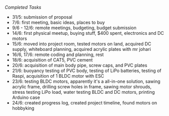 *Completed Tasks*
* 31/5: submission of proposal
* 7/6: first meeting, basic ideas, places to buy
* 9/6 - 12/6: remote meetings, budgeting, budget submission
* 14/6: first physical meetup, buying stuff, $400 spent, electronics and DC motors
* 15/6: moved into project room, tested motors on land, acquired DC supply, whiteboard planning, acquired acrylic plates with mr johari
* 16/6, 17/6: remote coding and planning, rest
* 18/6: acquisition of CAT5, PVC cement
* 20/6: acquisition of main body pipe, screw caps, and PVC plates
* 21/6: buoyancy testing of PVC body, testing of LiPo batteries, testing of Raspi, acquisition of 1 BLDC motor with ESC
* 23/6: testing BLDC motors, apparently it's a all-in-one solution, sawing acrylic frame, drilling screw holes in frame, sawing motor shrouds, stress testing LiPo load, water testing BLDC and DC motors, printing Arduino case
* 24/6: created progress log, created project timeline, found motors on hobbyking
